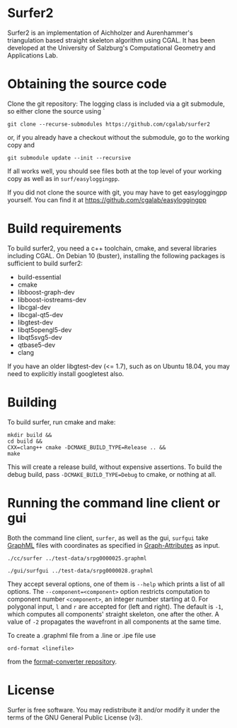 # Surfer2

Surfer2 is an implementation of Aichholzer and Aurenhammer's triangulation
based straight skeleton algorithm using CGAL.  It has been developed at
the University of Salzburg's Computational Geometry and Applications Lab.

# Obtaining the source code

Clone the git repository:
The logging class is included via a git submodule, so either clone the source
using `

    git clone --recurse-submodules https://github.com/cgalab/surfer2

or, if you already have a checkout without the submodule, go to the working copy and

    git submodule update --init --recursive

If all works well, you should see files both at the top level of your working copy as well as in `surf/easyloggingpp`.

If you did not clone the source with git, you may have to get easyloggingpp yourself.  You can find it at
https://github.com/cgalab/easyloggingpp

# Build requirements

To build surfer2, you need a c++ toolchain, cmake, and several libraries including CGAL.
On Debian 10 (buster), installing the following packages is sufficient to build surfer2:

  * build-essential
  * cmake
  * libboost-graph-dev
  * libboost-iostreams-dev
  * libcgal-dev
  * libcgal-qt5-dev
  * libgtest-dev
  * libqt5opengl5-dev
  * libqt5svg5-dev
  * qtbase5-dev
  * clang

If you have an older libgtest-dev (<= 1.7), such as on Ubuntu 18.04, you may need to explicitly install googletest also.

# Building

To build surfer, run cmake and make:

    mkdir build &&
    cd build &&
    CXX=clang++ cmake -DCMAKE_BUILD_TYPE=Release .. &&
    make

This will create a release build, without expensive assertions.  To build the debug build,
pass `-DCMAKE_BUILD_TYPE=Debug` to cmake, or nothing at all.

# Running the command line client or gui

Both the command line client, `surfer`, as well as the gui, `surfgui` take
[GraphML][graphml] files with coordinates as specified in
[Graph-Attributes][graph-attributes] as input.

    ./cc/surfer ../test-data/srpg0000025.graphml

    ./gui/surfgui ../test-data/srpg0000028.graphml


They accept several options, one of them is `--help` which prints a list of all
options.  The `--component=<component>` option restricts computation to
component number `<component>`, an integer number starting at 0.  For polygonal
input, `l` and `r` are accepted for (left and right).  The default is `-1`, which
computes all components' straight skeleton, one after the other.  A value of `-2`
propagates the wavefront in all components at the same time.

To create a .graphml file from a .line or .ipe file use

    ord-format <linefile>

from the [format-converter repository][format-converter].

[graphml]: http://graphml.graphdrawing.org/
[format-converter]: https://github.com/cgalab/format-converter
[graph-attributes]: https://github.com/cgalab/format-converter/blob/master/GRAPH-ATTRIBUTES.md

# License

Surfer is free software.  You may redistribute it and/or modify
it under the terms of the GNU General Public License (v3).
